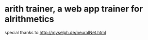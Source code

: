 # arith trainer, a web app trainer for alrithmetics

special thanks to http://myselph.de/neuralNet.html

